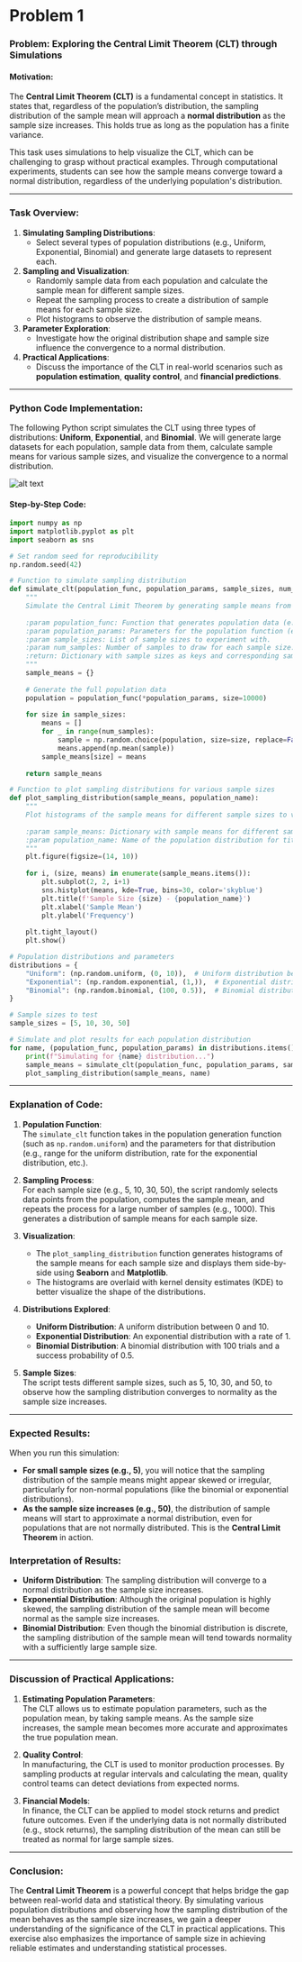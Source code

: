 # Problem 1

### **Problem: Exploring the Central Limit Theorem (CLT) through Simulations**

#### **Motivation**:
The **Central Limit Theorem (CLT)** is a fundamental concept in statistics. It states that, regardless of the population’s distribution, the sampling distribution of the sample mean will approach a **normal distribution** as the sample size increases. This holds true as long as the population has a finite variance.

This task uses simulations to help visualize the CLT, which can be challenging to grasp without practical examples. Through computational experiments, students can see how the sample means converge toward a normal distribution, regardless of the underlying population's distribution.

---

### **Task Overview**:
1. **Simulating Sampling Distributions**:
   - Select several types of population distributions (e.g., Uniform, Exponential, Binomial) and generate large datasets to represent each.
2. **Sampling and Visualization**:
   - Randomly sample data from each population and calculate the sample mean for different sample sizes.
   - Repeat the sampling process to create a distribution of sample means for each sample size.
   - Plot histograms to observe the distribution of sample means.
3. **Parameter Exploration**:
   - Investigate how the original distribution shape and sample size influence the convergence to a normal distribution.
4. **Practical Applications**:
   - Discuss the importance of the CLT in real-world scenarios such as **population estimation**, **quality control**, and **financial predictions**.

---

### **Python Code Implementation**:

The following Python script simulates the CLT using three types of distributions: **Uniform**, **Exponential**, and **Binomial**. We will generate large datasets for each population, sample data from them, calculate sample means for various sample sizes, and visualize the convergence to a normal distribution.

![alt text](image.png)

#### **Step-by-Step Code**:

```python
import numpy as np
import matplotlib.pyplot as plt
import seaborn as sns

# Set random seed for reproducibility
np.random.seed(42)

# Function to simulate sampling distribution
def simulate_clt(population_func, population_params, sample_sizes, num_samples=1000):
    """
    Simulate the Central Limit Theorem by generating sample means from different sample sizes.
    
    :param population_func: Function that generates population data (e.g., np.random.uniform).
    :param population_params: Parameters for the population function (e.g., (low, high) for uniform).
    :param sample_sizes: List of sample sizes to experiment with.
    :param num_samples: Number of samples to draw for each sample size.
    :return: Dictionary with sample sizes as keys and corresponding sample means as values.
    """
    sample_means = {}
    
    # Generate the full population data
    population = population_func(*population_params, size=10000)
    
    for size in sample_sizes:
        means = []
        for _ in range(num_samples):
            sample = np.random.choice(population, size=size, replace=False)
            means.append(np.mean(sample))
        sample_means[size] = means
        
    return sample_means

# Function to plot sampling distributions for various sample sizes
def plot_sampling_distribution(sample_means, population_name):
    """
    Plot histograms of the sample means for different sample sizes to visualize the CLT.
    
    :param sample_means: Dictionary with sample means for different sample sizes.
    :param population_name: Name of the population distribution for title.
    """
    plt.figure(figsize=(14, 10))
    
    for i, (size, means) in enumerate(sample_means.items()):
        plt.subplot(2, 2, i+1)
        sns.histplot(means, kde=True, bins=30, color='skyblue')
        plt.title(f'Sample Size {size} - {population_name}')
        plt.xlabel('Sample Mean')
        plt.ylabel('Frequency')
    
    plt.tight_layout()
    plt.show()

# Population distributions and parameters
distributions = {
    "Uniform": (np.random.uniform, (0, 10)),  # Uniform distribution between 0 and 10
    "Exponential": (np.random.exponential, (1,)),  # Exponential distribution with scale 1
    "Binomial": (np.random.binomial, (100, 0.5)),  # Binomial distribution with n=100, p=0.5
}

# Sample sizes to test
sample_sizes = [5, 10, 30, 50]

# Simulate and plot results for each population distribution
for name, (population_func, population_params) in distributions.items():
    print(f"Simulating for {name} distribution...")
    sample_means = simulate_clt(population_func, population_params, sample_sizes)
    plot_sampling_distribution(sample_means, name)
```

---

### **Explanation of Code**:

1. **Population Function**:  
   The `simulate_clt` function takes in the population generation function (such as `np.random.uniform`) and the parameters for that distribution (e.g., range for the uniform distribution, rate for the exponential distribution, etc.).
   
2. **Sampling Process**:  
   For each sample size (e.g., 5, 10, 30, 50), the script randomly selects data points from the population, computes the sample mean, and repeats the process for a large number of samples (e.g., 1000). This generates a distribution of sample means for each sample size.

3. **Visualization**:  
   - The `plot_sampling_distribution` function generates histograms of the sample means for each sample size and displays them side-by-side using **Seaborn** and **Matplotlib**.
   - The histograms are overlaid with kernel density estimates (KDE) to better visualize the shape of the distributions.
   
4. **Distributions Explored**:
   - **Uniform Distribution**: A uniform distribution between 0 and 10.
   - **Exponential Distribution**: An exponential distribution with a rate of 1.
   - **Binomial Distribution**: A binomial distribution with 100 trials and a success probability of 0.5.

5. **Sample Sizes**:  
   The script tests different sample sizes, such as 5, 10, 30, and 50, to observe how the sampling distribution converges to normality as the sample size increases.

---

### **Expected Results**:

When you run this simulation:

- **For small sample sizes (e.g., 5)**, you will notice that the sampling distribution of the sample means might appear skewed or irregular, particularly for non-normal populations (like the binomial or exponential distributions).
- **As the sample size increases (e.g., 50)**, the distribution of sample means will start to approximate a normal distribution, even for populations that are not normally distributed. This is the **Central Limit Theorem** in action.
  
### **Interpretation of Results**:

- **Uniform Distribution**: The sampling distribution will converge to a normal distribution as the sample size increases.
- **Exponential Distribution**: Although the original population is highly skewed, the sampling distribution of the sample mean will become normal as the sample size increases.
- **Binomial Distribution**: Even though the binomial distribution is discrete, the sampling distribution of the sample mean will tend towards normality with a sufficiently large sample size.

---

### **Discussion of Practical Applications**:

1. **Estimating Population Parameters**:  
   The CLT allows us to estimate population parameters, such as the population mean, by taking sample means. As the sample size increases, the sample mean becomes more accurate and approximates the true population mean.

2. **Quality Control**:  
   In manufacturing, the CLT is used to monitor production processes. By sampling products at regular intervals and calculating the mean, quality control teams can detect deviations from expected norms.

3. **Financial Models**:  
   In finance, the CLT can be applied to model stock returns and predict future outcomes. Even if the underlying data is not normally distributed (e.g., stock returns), the sampling distribution of the mean can still be treated as normal for large sample sizes.

---

### **Conclusion**:

The **Central Limit Theorem** is a powerful concept that helps bridge the gap between real-world data and statistical theory. By simulating various population distributions and observing how the sampling distribution of the mean behaves as the sample size increases, we gain a deeper understanding of the significance of the CLT in practical applications. This exercise also emphasizes the importance of sample size in achieving reliable estimates and understanding statistical processes.

